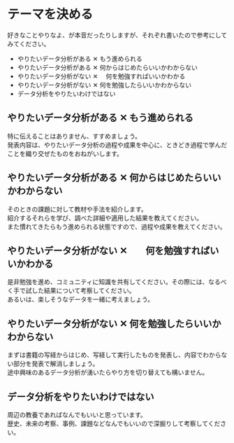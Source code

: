 # テーマを決める  
好きなことやりなよ、が本音だったりしますが、それぞれ書いたので参考にしてみてください。

- やりたいデータ分析がある ✕ もう進められる
- やりたいデータ分析がある ✕ 何からはじめたらいいかわからない
- やりたいデータ分析がない ✕　 何を勉強すればいいかわかる
- やりたいデータ分析がない ✕ 何を勉強したらいいかわからない
- データ分析をやりたいわけではない

## やりたいデータ分析がある ✕ もう進められる
特に伝えることはありません、すすめましょう。  
発表内容は、やりたいデータ分析の過程や成果を中心に、ときどき過程で学んだことを織り交ぜたものをおねがいします。

## やりたいデータ分析がある ✕ 何からはじめたらいいかわからない
そのときの課題に対して教材や手法を紹介します。  
紹介するそれらを学び、調べた詳細や適用した結果を教えてください。  
また慣れてきたらもう進められる状態ですので、過程や成果を教えてください。

## やりたいデータ分析がない ✕　　何を勉強すればいいかわかる
是非勉強を進め、コミュニティに知識を共有してください。その際には、なるべく手で試した結果について考察してください。  
あるいは、楽しそうなデータを一緒に考えましょう。

## やりたいデータ分析がない ✕ 何を勉強したらいいかわからない
まずは書籍の写経からはじめ、写経して実行したものを発表し、内容でわからない部分を発表で解消しましょう。  
途中興味のあるデータ分析が湧いたらやり方を切り替えても構いません。

## データ分析をやりたいわけではない
周辺の教養であればなんでもいいと思っています。  
歴史、未来の考察、事例、課題などなんでもいいので深掘りして考察してください。
